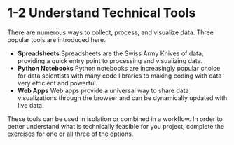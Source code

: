 # 1-2 Understand Technical Tools

There are numerous ways to collect, process, and visualize data. Three popular tools are introduced here.

* **Spreadsheets** Spreadsheets are the Swiss Army Knives of data, providing a quick entry point to processing and visualizing data.
* **Python Notebooks** Python notebooks are increasingly popular choice for data scientists with many code libraries to making coding with data very efficient and powerful.
* **Web Apps** Web apps provide a universal way to share data visualizations through the browser and can be dynamically updated with live data.

These tools can be used in isolation or combined in a workflow. In order to better understand what is technically feasible for you project, complete the exercises for one or all three of the options.

